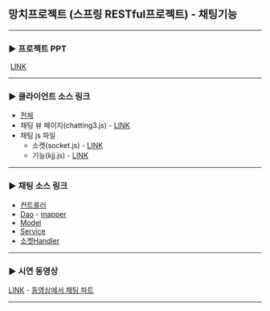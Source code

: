 ## 망치프로젝트 (스프링 RESTful프로젝트) - 채팅기능 

------

### ▶ 프로젝트 PPT

​	[LINK](https://docs.google.com/presentation/d/1DmOVaqESFTq9CG8V9gJBoi3uH0eRIA_U1siTAqJq2-U/edit#slide=id.g9ae78c4272_5_7)

------

### ▶  클라이언트 소스 링크

- [전체](https://github.com/seongMinS2/Mangchi-Final)
- 채팅 뷰 페이지(chatting3.js) - [LINK](https://github.com/alikwon/Mangchi-Final/tree/master/Mangch_Client/src/main/webapp/WEB-INF/views/chatting)
- 채팅 js 파일
  - 소켓(socket.js) - [LINK](https://github.com/alikwon/Mangchi-Final/blob/master/Mangch_Client/src/main/webapp/resources/js/kjj/socket.js)
  - 기능(kjj.js) - [LINK](https://github.com/alikwon/Mangchi-Final/blob/master/Mangch_Client/src/main/webapp/resources/js/kjj/kjj.js)

------

### ▶ 채팅 소스 링크

- [컨트롤러](https://github.com/alikwon/BIT_CAMP/blob/master/Spring_project/Mangch-chat/src/main/java/com/aia/mangch/controller/ChatController.java)
- [Dao](https://github.com/alikwon/BIT_CAMP/blob/master/Spring_project/Mangch-chat/src/main/java/com/aia/mangch/dao/ChatDao.java)  -  [mapper](https://github.com/alikwon/BIT_CAMP/blob/master/Spring_project/Mangch-chat/src/main/webapp/WEB-INF/mapper/ChatDao.xml)
- [Model](https://github.com/alikwon/BIT_CAMP/tree/master/Spring_project/Mangch-chat/src/main/java/com/aia/mangch/model)
- [Service](https://github.com/alikwon/BIT_CAMP/tree/master/Spring_project/Mangch-chat/src/main/java/com/aia/mangch/service)
- [소켓Handler](https://github.com/alikwon/BIT_CAMP/blob/master/Spring_project/Mangch-chat/src/main/java/com/aia/mangch/handler/EchoHandler.java)

------

###  ▶ 시연 동영상

[LINK](https://www.youtube.com/watch?v=47HEWiG-Sws&feature=emb_title) - [동영상에서 채팅 파트](https://www.youtube.com/watch?v=47HEWiG-Sws&t=243s)

------

